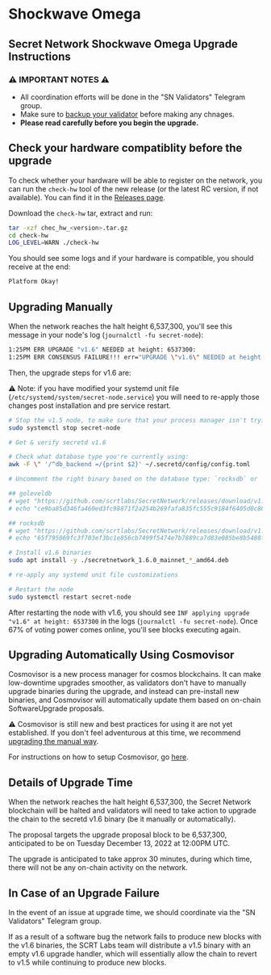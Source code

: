 # Shockwave Omega

## Secret Network Shockwave Omega Upgrade Instructions <a href="#secret-network-shockwave-omega-upgrade-instructions" id="secret-network-shockwave-omega-upgrade-instructions"></a>

### ⚠️ IMPORTANT NOTES ⚠️ <a href="#important-notes" id="important-notes"></a>

- All coordination efforts will be done in the "SN Validators" Telegram group.
- Make sure to [backup your validator](../../node-runners/validator-backup.md) before making any chnages.
- **Please read carefully before you begin the upgrade.**

## Check your hardware compatiblity before the upgrade

To check whether your hardware will be able to register on the network, you can run the `check-hw` tool of the new release (or the latest RC version, if not available). You can find it in the [Releases page](https://github.com/scrtlabs/SecretNetwork/releases).

Download the `check-hw` tar, extract and run:

```bash
tar -xzf chec_hw_<version>.tar.gz
cd check-hw
LOG_LEVEL=WARN ./check-hw
```

You should see some logs and if your hardware is compatible, you should receive at the end:

```bash
Platform Okay!
```

## Upgrading Manually <a href="#upgrading-manually" id="upgrading-manually"></a>

When the network reaches the halt height 6,537,300, you'll see this message in your node's log (`journalctl -fu secret-node`):

```bash
1:25PM ERR UPGRADE "v1.6" NEEDED at height: 6537300:
1:25PM ERR CONSENSUS FAILURE!!! err="UPGRADE \"v1.6\" NEEDED at height: 6537300
```

Then, the upgrade steps for v1.6 are:

⚠️ Note: if you have modified your systemd unit file (`/etc/systemd/system/secret-node.service`) you will need to re-apply those changes post installation and pre service restart.

```bash
# Stop the v1.5 node, to make sure that your process manager isn't trying to restart it while you upgrade
sudo systemctl stop secret-node

# Get & verify secretd v1.6

# Check what database type you're currently using:
awk -F \" '/^db_backend =/{print $2}' ~/.secretd/config/config.toml

# Uncomment the right binary based on the database type: `rocksdb` or `goleveldb`

## goleveldb
# wget "https://github.com/scrtlabs/SecretNetwork/releases/download/v1.6.0/secretnetwork_1.6.0_mainnet_goleveldb_amd64.deb"
# echo "ce9ba85d346fa460ed3fc98871f2a254b269fafa835fc555c9184f6405d8c80a secretnetwork_1.6.0_mainnet_goleveldb_amd64.deb" | sha256sum --check

## rocksdb
# wget "https://github.com/scrtlabs/SecretNetwork/releases/download/v1.6.0/secretnetwork_1.6.0_mainnet_rocksdb_amd64.deb"
# echo "65f795069fc3f703ef3bc1e856cb7499f5474e7b7889ca7d83e085be8b5488f1 secretnetwork_1.6.0_mainnet_rocksdb_amd64.deb" | sha256sum --check

# Install v1.6 binaries
sudo apt install -y ./secretnetwork_1.6.0_mainnet_*_amd64.deb

# re-apply any systemd unit file customizations

# Restart the node
sudo systemctl restart secret-node
```

After restarting the node with v1.6, you should see `INF applying upgrade "v1.6" at height: 6537300` in the logs (`journalctl -fu secret-node`). Once 67% of voting power comes online, you'll see blocks executing again.

## Upgrading Automatically Using Cosmovisor <a href="#upgrading-automatically-using-cosmovisor" id="upgrading-automatically-using-cosmovisor"></a>

Cosmovisor is a new process manager for cosmos blockchains. It can make low-downtime upgrades smoother, as validators don't have to manually upgrade binaries during the upgrade, and instead can pre-install new binaries, and Cosmovisor will automatically update them based on on-chain SoftwareUpgrade proposals.

⚠️ Cosmovisor is still new and best practices for using it are not yet established. If you don't feel adventurous at this time, we recommend [upgrading the manual way](#upgrading-manually).

For instructions on how to setup Cosmovisor, go [here](/validators/migration/cosmovisor.md).

## Details of Upgrade Time <a href="#details-of-upgrade-time" id="details-of-upgrade-time"></a>

When the network reaches the halt height 6,537,300, the Secret Network blockchain will be halted and validators will need to take action to upgrade the chain to the secretd v1.6 binary (be it manually or automatically).

The proposal targets the upgrade proposal block to be 6,537,300, anticipated to be on Tuesday December 13, 2022 at 12:00PM UTC.

The upgrade is anticipated to take approx 30 minutes, during which time, there will not be any on-chain activity on the network.

## In Case of an Upgrade Failure <a href="#in-case-of-an-upgrade-failure" id="in-case-of-an-upgrade-failure"></a>

In the event of an issue at upgrade time, we should coordinate via the "SN Validators" Telegram group.

If as a result of a software bug the network fails to produce new blocks with the v1.6 binaries, the SCRT Labs team will distribute a v1.5 binary with an empty v1.6 upgrade handler, which will essentially allow the chain to revert to v1.5 while continuing to produce new blocks.
